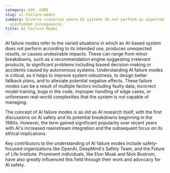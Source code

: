 ```yaml
---
category: GOV, CORE
slug: ai-failure-modes
summary: Diverse scenarios where AI systems do not perform as expected or generate
  unintended consequences.
title: AI Failure Modes
---
```


AI failure modes refer to the varied situations in which an AI-based system does not perform according to its intended use, produces unexpected results, or causes undesirable impacts. These can range from minor breakdowns, such as a recommendation engine suggesting irrelevant products, to significant problems including biased decision-making or accidents caused by autonomous systems. Understanding AI failure modes is critical, as it helps to improve system robustness, to design better fallback plans, and to alleviate potential negative effects. These failure modes can be a result of multiple factors including faulty data, incorrect model training, bugs in the code, improper handling of edge cases, or unforeseen real-world complexities that the system is not capable of managing.

The concept of AI failure modes is as old as AI research itself, with the first discussions on AI safety and its potential breakdowns beginning in the 1960s. However, the term gained significant popularity over recent years with AI's increased mainstream integration and the subsequent focus on its ethical implications.

Key contributors to the understanding of AI failure modes include safety-focused organizations like OpenAI, DeepMind's Safety Team, and the Future of Life Institute. Prominent individuals, like Elon Musk and Nick Bostrom, have also greatly influenced this field through their work and advocacy for AI safety.